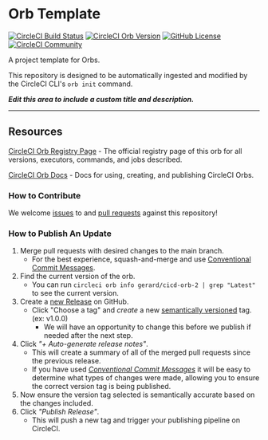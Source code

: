 # Orb Template


[![CircleCI Build Status](https://circleci.com/gh/lolasos/cicd-orb-2.svg?style=shield "CircleCI Build Status")](https://circleci.com/gh/lolasos/cicd-orb-2) [![CircleCI Orb Version](https://badges.circleci.com/orbs/gerard/cicd-orb-2.svg)](https://circleci.com/developer/orbs/orb/gerard/cicd-orb-2) [![GitHub License](https://img.shields.io/badge/license-MIT-lightgrey.svg)](https://raw.githubusercontent.com/lolasos/cicd-orb-2/master/LICENSE) [![CircleCI Community](https://img.shields.io/badge/community-CircleCI%20Discuss-343434.svg)](https://discuss.circleci.com/c/ecosystem/orbs)



A project template for Orbs.

This repository is designed to be automatically ingested and modified by the CircleCI CLI's `orb init` command.

_**Edit this area to include a custom title and description.**_

---

## Resources

[CircleCI Orb Registry Page](https://circleci.com/developer/orbs/orb/gerard/cicd-orb-2) - The official registry page of this orb for all versions, executors, commands, and jobs described.

[CircleCI Orb Docs](https://circleci.com/docs/orb-intro/#section=configuration) - Docs for using, creating, and publishing CircleCI Orbs.

### How to Contribute

We welcome [issues](https://github.com/lolasos/cicd-orb-2/issues) to and [pull requests](https://github.com/lolasos/cicd-orb-2/pulls) against this repository!

### How to Publish An Update
1. Merge pull requests with desired changes to the main branch.
    - For the best experience, squash-and-merge and use [Conventional Commit Messages](https://conventionalcommits.org/).
2. Find the current version of the orb.
    - You can run `circleci orb info gerard/cicd-orb-2 | grep "Latest"` to see the current version.
3. Create a [new Release](https://github.com/lolasos/cicd-orb-2/releases/new) on GitHub.
    - Click "Choose a tag" and _create_ a new [semantically versioned](http://semver.org/) tag. (ex: v1.0.0)
      - We will have an opportunity to change this before we publish if needed after the next step.
4.  Click _"+ Auto-generate release notes"_.
    - This will create a summary of all of the merged pull requests since the previous release.
    - If you have used _[Conventional Commit Messages](https://conventionalcommits.org/)_ it will be easy to determine what types of changes were made, allowing you to ensure the correct version tag is being published.
5. Now ensure the version tag selected is semantically accurate based on the changes included.
6. Click _"Publish Release"_.
    - This will push a new tag and trigger your publishing pipeline on CircleCI.